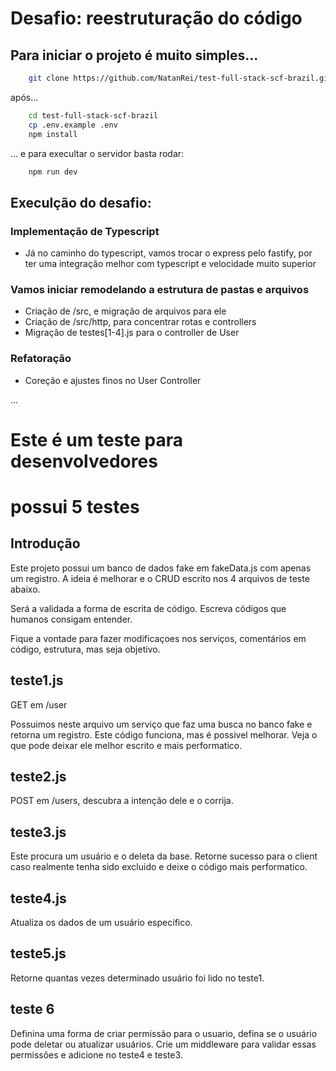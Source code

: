 # Desafio: reestruturação do código

## Para iniciar o projeto é muito simples...

```bash
    git clone https://github.com/NatanRei/test-full-stack-scf-brazil.git
```

após...

```bash
    cd test-full-stack-scf-brazil
    cp .env.example .env
    npm install
```

... e para execultar o servidor basta rodar: 

```bash
    npm run dev
```

## Execulção do desafio:

### Implementação de Typescript

- Já no caminho do typescript, vamos trocar o express pelo fastify,
por ter uma integração melhor com typescript e velocidade muito superior

### Vamos iniciar remodelando a estrutura de pastas e arquivos

- Criação de /src, e migração de arquivos para ele
- Criação de /src/http, para concentrar rotas e controllers
- Migração de testes[1-4].js para o controller de User

### Refatoração

- Coreção e ajustes finos no User Controller

...

# Este é um teste para desenvolvedores

# possui 5 testes

## Introdução

Este projeto possui um banco de dados fake em fakeData.js com apenas um registro.
A ideia é melhorar e o CRUD escrito nos 4 arquivos de teste abaixo.

Será a validada a forma de escrita de código.
Escreva códigos que humanos consigam entender.

Fique a vontade para fazer modificaçoes nos serviços, comentários em código, estrutura, mas seja objetivo.

## teste1.js

GET em /user 

Possuimos neste arquivo um serviço que faz uma busca no banco fake e retorna um registro.
Este código funciona, mas é possivel melhorar.
Veja o que pode deixar ele melhor escrito e mais performatico.

## teste2.js

POST em /users, descubra a intenção dele e o corrija.

## teste3.js

Este procura um usuário e o deleta da base.
Retorne sucesso para o client caso realmente tenha sido excluido e deixe o código mais performatico.

## teste4.js

Atualiza os dados de um usuário especifico.

## teste5.js

Retorne quantas vezes determinado usuário foi lido no teste1.

## teste 6

Definina uma forma de criar permissão para o usuario, defina se o usuário pode deletar ou atualizar usuários. Crie um middleware para validar essas permissões e adicione no teste4 e teste3.

